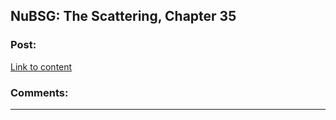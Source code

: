 ## NuBSG: The Scattering, Chapter 35

### Post:

[Link to content](https://forums.spacebattles.com/posts/21578925/)

### Comments:

---

